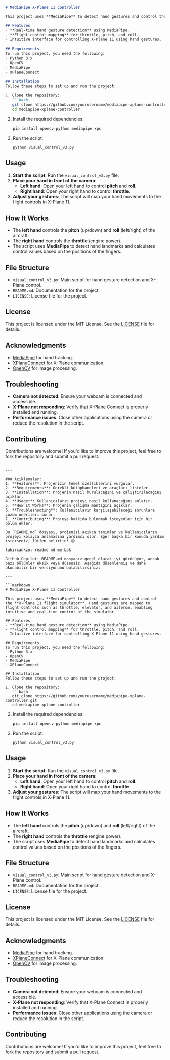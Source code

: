 ```markdown
# MediaPipe X-Plane 11 Controller

This project uses **MediaPipe** to detect hand gestures and control the **X-Plane 11 flight simulator**. Hand gestures are mapped to flight controls such as throttle, elevator, and aileron, enabling intuitive and real-time control of the simulator.

## Features
- **Real-time hand gesture detection** using MediaPipe.
- **Flight control mapping** for throttle, pitch, and roll.
- Intuitive interface for controlling X-Plane 11 using hand gestures.

## Requirements
To run this project, you need the following:
- Python 3.x
- OpenCV
- MediaPipe
- XPlaneConnect

## Installation
Follow these steps to set up and run the project:

1. Clone the repository:
   ```bash
   git clone https://github.com/yourusername/mediapipe-xplane-controller.git
   cd mediapipe-xplane-controller
   ```

2. Install the required dependencies:
   ```bash
   pip install opencv-python mediapipe xpc
   ```

3. Run the script:
   ```bash
   python visual_control_v3.py
   ```

## Usage
1. **Start the script**: Run the `visual_control_v3.py` file.
2. **Place your hand in front of the camera**:
   - **Left hand**: Open your left hand to control **pitch** and **roll**.
   - **Right hand**: Open your right hand to control **throttle**.
3. **Adjust your gestures**: The script will map your hand movements to the flight controls in X-Plane 11.

## How It Works
- The **left hand** controls the **pitch** (up/down) and **roll** (left/right) of the aircraft.
- The **right hand** controls the **throttle** (engine power).
- The script uses **MediaPipe** to detect hand landmarks and calculates control values based on the positions of the fingers.

## File Structure
- `visual_control_v3.py`: Main script for hand gesture detection and X-Plane control.
- `README.md`: Documentation for the project.
- `LICENSE`: License file for the project.

## License
This project is licensed under the MIT License. See the [LICENSE](LICENSE) file for details.

## Acknowledgments
- [MediaPipe](https://mediapipe.dev/) for hand tracking.
- [XPlaneConnect](https://github.com/nasa/XPlaneConnect) for X-Plane communication.
- [OpenCV](https://opencv.org/) for image processing.

## Troubleshooting
- **Camera not detected**: Ensure your webcam is connected and accessible.
- **X-Plane not responding**: Verify that X-Plane Connect is properly installed and running.
- **Performance issues**: Close other applications using the camera or reduce the resolution in the script.

## Contributing
Contributions are welcome! If you'd like to improve this project, feel free to fork the repository and submit a pull request.
```

---

### Açıklamalar:
1. **Features**: Projenizin temel özelliklerini vurgular.
2. **Requirements**: Gerekli kütüphaneleri ve araçları listeler.
3. **Installation**: Projenin nasıl kurulacağını ve çalıştırılacağını açıklar.
4. **Usage**: Kullanıcıların projeyi nasıl kullanacağını anlatır.
5. **How It Works**: Projenin çalışma mantığını açıklar.
6. **Troubleshooting**: Kullanıcıların karşılaşabileceği sorunlara çözüm önerileri sunar.
7. **Contributing**: Projeye katkıda bulunmak isteyenler için bir bölüm ekler.

Bu `README.md` dosyası, projenizi açıkça tanımlar ve kullanıcıların projeyi kolayca anlamasına yardımcı olur. Eğer başka bir konuda yardım isterseniz, lütfen belirtin! 😊

tahircankzn: readme md me bak

GitHub Copilot: README.md dosyanız genel olarak iyi görünüyor, ancak bazı bölümler eksik veya düzensiz. Aşağıda düzenlenmiş ve daha okunabilir bir versiyonunu bulabilirsiniz:

---

```markdown
# MediaPipe X-Plane 11 Controller

This project uses **MediaPipe** to detect hand gestures and control the **X-Plane 11 flight simulator**. Hand gestures are mapped to flight controls such as throttle, elevator, and aileron, enabling intuitive and real-time control of the simulator.

## Features
- **Real-time hand gesture detection** using MediaPipe.
- **Flight control mapping** for throttle, pitch, and roll.
- Intuitive interface for controlling X-Plane 11 using hand gestures.

## Requirements
To run this project, you need the following:
- Python 3.x
- OpenCV
- MediaPipe
- XPlaneConnect

## Installation
Follow these steps to set up and run the project:

1. Clone the repository:
   ```bash
   git clone https://github.com/yourusername/mediapipe-xplane-controller.git
   cd mediapipe-xplane-controller
   ```

2. Install the required dependencies:
   ```bash
   pip install opencv-python mediapipe xpc
   ```

3. Run the script:
   ```bash
   python visual_control_v3.py
   ```

## Usage
1. **Start the script**: Run the `visual_control_v3.py` file.
2. **Place your hand in front of the camera**:
   - **Left hand**: Open your left hand to control **pitch** and **roll**.
   - **Right hand**: Open your right hand to control **throttle**.
3. **Adjust your gestures**: The script will map your hand movements to the flight controls in X-Plane 11.

## How It Works
- The **left hand** controls the **pitch** (up/down) and **roll** (left/right) of the aircraft.
- The **right hand** controls the **throttle** (engine power).
- The script uses **MediaPipe** to detect hand landmarks and calculates control values based on the positions of the fingers.

## File Structure
- `visual_control_v3.py`: Main script for hand gesture detection and X-Plane control.
- `README.md`: Documentation for the project.
- `LICENSE`: License file for the project.

## License
This project is licensed under the MIT License. See the [LICENSE](LICENSE) file for details.

## Acknowledgments
- [MediaPipe](https://mediapipe.dev/) for hand tracking.
- [XPlaneConnect](https://github.com/nasa/XPlaneConnect) for X-Plane communication.
- [OpenCV](https://opencv.org/) for image processing.

## Troubleshooting
- **Camera not detected**: Ensure your webcam is connected and accessible.
- **X-Plane not responding**: Verify that X-Plane Connect is properly installed and running.
- **Performance issues**: Close other applications using the camera or reduce the resolution in the script.

## Contributing
Contributions are welcome! If you'd like to improve this project, feel free to fork the repository and submit a pull request.
```
